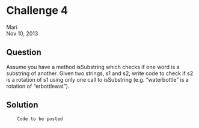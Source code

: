 # Challenge 4
Mari  
Nov 10, 2013


## Question
Assume you have a method isSubstring which checks if one word is a substring of another. Given two strings, s1 and s2, write code to check if s2 is a rotation of s1 using only one call to isSubstring (e.g. “waterbottle” is a rotation of “erbottlewat”).


## Solution
```
	Code to be posted
```
